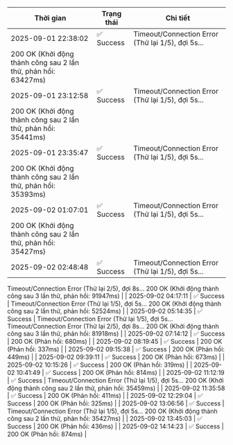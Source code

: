 | Thời gian | Trạng thái | Chi tiết |
|---|---|---|
| 2025-09-01 22:38:02 | ✅ Success | Timeout/Connection Error (Thử lại 1/5), đợi 5s...
200 OK (Khởi động thành công sau 2 lần thử, phản hồi: 63427ms) |
| 2025-09-01 23:12:58 | ✅ Success | Timeout/Connection Error (Thử lại 1/5), đợi 5s...
200 OK (Khởi động thành công sau 2 lần thử, phản hồi: 35441ms) |
| 2025-09-01 23:35:47 | ✅ Success | Timeout/Connection Error (Thử lại 1/5), đợi 5s...
200 OK (Khởi động thành công sau 2 lần thử, phản hồi: 35393ms) |
| 2025-09-02 01:07:01 | ✅ Success | Timeout/Connection Error (Thử lại 1/5), đợi 5s...
200 OK (Khởi động thành công sau 2 lần thử, phản hồi: 35427ms) |
| 2025-09-02 02:48:48 | ✅ Success | Timeout/Connection Error (Thử lại 1/5), đợi 5s...
Timeout/Connection Error (Thử lại 2/5), đợi 8s...
200 OK (Khởi động thành công sau 3 lần thử, phản hồi: 91947ms) |
| 2025-09-02 04:17:11 | ✅ Success | Timeout/Connection Error (Thử lại 1/5), đợi 5s...
200 OK (Khởi động thành công sau 2 lần thử, phản hồi: 52524ms) |
| 2025-09-02 05:14:35 | ✅ Success | Timeout/Connection Error (Thử lại 1/5), đợi 5s...
Timeout/Connection Error (Thử lại 2/5), đợi 8s...
200 OK (Khởi động thành công sau 3 lần thử, phản hồi: 81918ms) |
| 2025-09-02 07:14:12 | ✅ Success | 200 OK (Phản hồi: 680ms) |
| 2025-09-02 08:19:45 | ✅ Success | 200 OK (Phản hồi: 337ms) |
| 2025-09-02 09:15:38 | ✅ Success | 200 OK (Phản hồi: 449ms) |
| 2025-09-02 09:39:11 | ✅ Success | 200 OK (Phản hồi: 673ms) |
| 2025-09-02 10:15:26 | ✅ Success | 200 OK (Phản hồi: 319ms) |
| 2025-09-02 10:41:49 | ✅ Success | 200 OK (Phản hồi: 814ms) |
| 2025-09-02 11:12:19 | ✅ Success | Timeout/Connection Error (Thử lại 1/5), đợi 5s...
200 OK (Khởi động thành công sau 2 lần thử, phản hồi: 35459ms) |
| 2025-09-02 11:35:58 | ✅ Success | 200 OK (Phản hồi: 411ms) |
| 2025-09-02 12:29:04 | ✅ Success | 200 OK (Phản hồi: 325ms) |
| 2025-09-02 13:06:56 | ✅ Success | Timeout/Connection Error (Thử lại 1/5), đợi 5s...
200 OK (Khởi động thành công sau 2 lần thử, phản hồi: 35427ms) |
| 2025-09-02 13:45:03 | ✅ Success | 200 OK (Phản hồi: 436ms) |
| 2025-09-02 14:14:23 | ✅ Success | 200 OK (Phản hồi: 874ms) |
